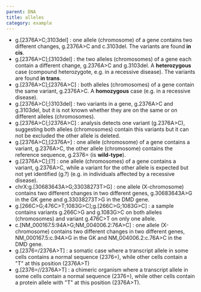 ```yaml
---
parent: DNA
title: alleles
category: example
---
```


*	g.[2376A>C;3103del]
	: one allele (chromosome) of a gene contains two different changes, g.2376A>C and c.3103del. The variants are found **in cis**.
*	g.[2376A>C];[3103del]
	: the two alleles (chromosomes) of a gene each contain a different change, g.2376A>C and g.3103del. A **heterozygous** case (compound heterozygote, e.g. in a recessive disease). The variants are found **in trans**.
*	g.[2376A>C];[2376A>C]
	: both alleles (chromosomes) of a gene contain the same variant, g.2376A>C. A **homozygous** case (e.g. in a recessive disease).
*	g.[2376A>C(;)3103del]
	: two variants in a gene, g.2376A>C and g.3103del, but it is not known whether they are on the same or on different alleles (chromosomes).
*	g.[2376A>C(;)2376A>C]
	: analysis detects one variant (g.2376A>C), suggesting both alleles (chromosomes) contain this variants but it can not be excluded the other allele is deleted.
*	g.[2376A>C];[2376A=]
	: one allele (chromosome) of a gene contains a variant, g.2376A>C, the other allele (chromosome) contains the reference sequence, g.2376= (is **wild-type**).
*	g.[2376A>C];[?]
	: one allele (chromosomes) of a gene contains a variant, g.2376A>C, while a variant for the other allele is expected but not yet identified (g.?) (e.g. in individuals affected by a recessive disease).
*	chrX:g.[30683643A>G;33038273T>G]
	: one allele (X-chromosome) contains two different changes in two different genes, g.30683643A>G in the GK gene and g.33038273T>G in the DMD gene.
*	g.[266C>G;476C>T;1083G>C];g.[266C>G;1083G>C]
	: a sample contains variants g.266C>G and g.1083G>C on both alleles (chromosomes) and variant g.476C>T on only one allele.
*	c.[NM\_000167.5:94A>G;NM\_004006.2:76A>C]
	: one allele (X-chromosome) contains two different changes in two different genes, NM\_000167.5:c.94A>G in the GK and NM\_004006.2:c.76A>C in the DMD gene.
*	g.[2376=/2376A>T]
	: a somatic case where a transcript allele in some cells contains a normal sequence (2376=), while other cells contain a "T" at this position (2376A>T)  
*	g.[2376=//2376A>T]
	: a chimeric organism where a transcript allele in some cells contain a normal sequence (2376=), while other cells contain a protein allele with "T" at this position (2376A>T).
